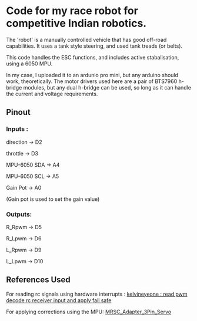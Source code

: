 # Code for my race robot for competitive Indian robotics.
The 'robot' is a manually controlled vehicle that has good off-road capabilities. It uses a tank style steering, and used tank treads (or belts).

This code handles the ESC functions, and includes active stabalisation, using a 6050 MPU.

In my case, I uploaded it to an ardunio pro mini, but any arduino should work, theoretically.
The motor drivers used here are a pair of BTS7960 h-bridge modules, but any dual h-bridge can be used, so long as it can handle the current and voltage requirements.

## Pinout
### Inputs :
direction    ->  D2

throttle     ->  D3

MPU-6050 SDA ->  A4

MPU-6050 SCL ->  A5

Gain Pot     ->  A0

(Gain pot is used to set the gain value)

### Outputs:
R_Rpwm -> D5

R_Lpwm -> D6

L_Rpwm -> D9

L_Lpwm -> D10

## References Used
For reading rc signals using hardware interrupts : [kelvineyeone : read pwm decode rc receiver input and apply fail safe](https://projecthub.arduino.cc/kelvineyeone/read-pwm-decode-rc-receiver-input-and-apply-fail-safe-113bac)

For applying corrections using the MPU: [MRSC_Adapter_3Pin_Servo ](https://github.com/TheDIYGuy999/MRSC_Adapter_3Pin_Servo)
